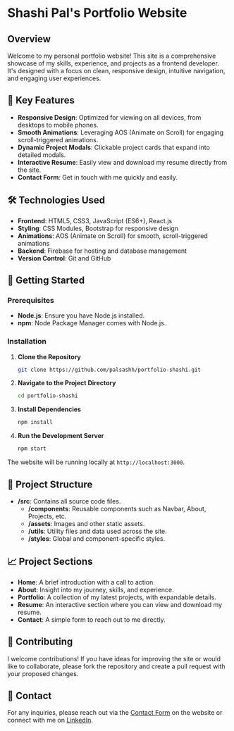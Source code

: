 # Shashi Pal's Portfolio Website

## Overview
Welcome to my personal portfolio website! This site is a comprehensive showcase of my skills, experience, and projects as a frontend developer. It's designed with a focus on clean, responsive design, intuitive navigation, and engaging user experiences.

## 🌟 Key Features
- **Responsive Design**: Optimized for viewing on all devices, from desktops to mobile phones.
- **Smooth Animations**: Leveraging AOS (Animate on Scroll) for engaging scroll-triggered animations.
- **Dynamic Project Modals**: Clickable project cards that expand into detailed modals.
- **Interactive Resume**: Easily view and download my resume directly from the site.
- **Contact Form**: Get in touch with me quickly and easily.

## 🛠️ Technologies Used
- **Frontend**: HTML5, CSS3, JavaScript (ES6+), React.js
- **Styling**: CSS Modules, Bootstrap for responsive design
- **Animations**: AOS (Animate on Scroll) for smooth, scroll-triggered animations
- **Backend**: Firebase for hosting and database management
- **Version Control**: Git and GitHub

## 🚀 Getting Started

### Prerequisites
- **Node.js**: Ensure you have Node.js installed.
- **npm**: Node Package Manager comes with Node.js.

### Installation

1. **Clone the Repository**
    ```bash
    git clone https://github.com/palsashh/portfolio-shashi.git
    ```

2. **Navigate to the Project Directory**
    ```bash
    cd portfolio-shashi
    ```

3. **Install Dependencies**
    ```bash
    npm install
    ```

4. **Run the Development Server**
    ```bash
    npm start
    ```

The website will be running locally at `http://localhost:3000`.

## 📂 Project Structure
- **/src**: Contains all source code files.
  - **/components**: Reusable components such as Navbar, About, Projects, etc.
  - **/assets**: Images and other static assets.
  - **/utils**: Utility files and data used across the site.
  - **/styles**: Global and component-specific styles.

## 📈 Project Sections
- **Home**: A brief introduction with a call to action.
- **About**: Insight into my journey, skills, and experience.
- **Portfolio**: A collection of my latest projects, with expandable details.
- **Resume**: An interactive section where you can view and download my resume.
- **Contact**: A simple form to reach out to me directly.

## 🤝 Contributing
I welcome contributions! If you have ideas for improving the site or would like to collaborate, please fork the repository and create a pull request with your proposed changes.

## 📧 Contact
For any inquiries, please reach out via the [Contact Form](#contact) on the website or connect with me on [LinkedIn](https://www.linkedin.com/in/shashipal1/).

